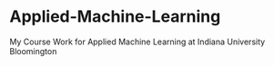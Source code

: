 # Applied-Machine-Learning
My Course Work for Applied Machine Learning at Indiana University Bloomington
